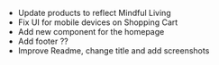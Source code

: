 - Update products to reflect Mindful Living
- Fix UI for mobile devices on Shopping Cart
- Add new component for the homepage
- Add footer ??
- Improve Readme, change title and add screenshots
